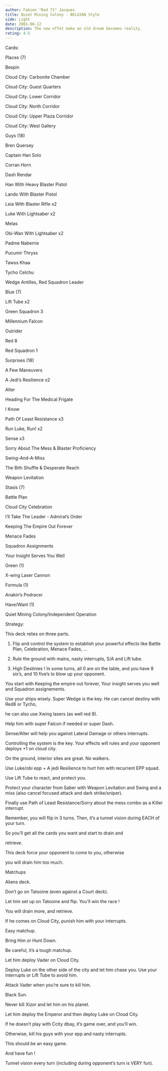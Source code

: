 ```yaml
---
author: Fabien "Red 71" Jacques
title: Quiet Mining Colony - BELGIAN Style
side: Light
date: 2001-06-12
description: The new effet make an old dream becomes reality.
rating: 4.5
---
```

Cards: 

Places (7)
Bespin
Cloud City: Carbonite Chamber
Cloud City: Guest Quarters
Cloud City: Lower Corridor
Cloud City: North Corridor
Cloud City: Upper Plaza Corridor
Cloud City: West Gallery

Guys (18)
Bren Quersey
Captain Han Solo
Corran Horn
Dash Rendar
Han With Heavy Blaster Pistol
Lando With Blaster Pistol
Leia With Blaster Rifle x2
Luke With Lightsaber x2
Melas
Obi-Wan With Lightsaber x2
Padme Naberrie
Pucumir Thryss
Tawss Khaa
Tycho Celchu
Wedge Antilles, Red Squadron Leader

Blue (7)
Lift Tube x2
Green Squadron 3
Millennium Falcon
Outrider
Red 8
Red Squadron 1

Surprises (18)
A Few Maneuvers
A Jedi’s Resilience x2
Alter
Heading For The Medical Frigate
I Know
Path Of Least Resistance x3
Run Luke, Run! x2
Sense x3
Sorry About The Mess & Blaster Proficiency
Swing-And-A-Miss
The Bith Shuffle & Desperate Reach
Weapon Levitation

Stasis (7)
Battle Plan
Cloud City Celebration
I’ll Take The Leader - Admiral’s Order
Keeping The Empire Out Forever
Menace Fades
Squadron Assignments
Your Insight Serves You Well

Green (1)
X-wing Laser Cannon

Formula (1)
Anakin’s Podracer

Have/Want (1)
Quiet Mining Colony/Independent Operation 

Strategy: 

This deck relies on three parts.

1. Flip and control the system to establish your powerful effects like Battle Plan, Celebration, Menace Fades, ...
2. Rule the ground with mains, nasty interrupts, S/A and Lift tube.
3. High Destinies ! In some turns, all 0 are on the table, and you have 8 six’s, and 10 five’s to blow up your opponent.

You start with Keeping the empire out forever, Your insight serves you well and Squadron assignements.

Use your ships wisely. Super Wedge is the key. He can cancel destiny with Red8 or Tycho, 
he can also use Xwing lasers  (as well red 8).
Help him with super Falcon if needed or super Dash.
Sense/Alter will help you against Lateral Damage or others interrupts.
Controlling the system is the key. Your effects will rules and your opponent deploys +1 on cloud city.

On the ground, interior sites are great. No walkers.
Use Luke/obi epp + A jedi Resilience to hurt him with recurrent EPP squad.
Use Lift Tube to react, and protect you.
Protect your character from Saber with Weapon Levitation and Swing and a miss (also cancel focused attack and dark strike/sniper).
Finally use Path of Least Resistance/Sorry about the mess combo as a Killer interrupt.


Remember, you will flip in 3 turns. Then, it’s a tunnel vision during EACH of your turn.
So you’ll get all the cards you want and start to drain and
retrieve.

This deck force your opponent to come to you, otherwise
you will drain him too much.

Matchups

Aliens deck.
Don’t go on Tatooine (even against a Court deck).
Let him set up on Tatooine and flip. You’ll win the race !
You will drain more, and retrieve.
If he comes on Cloud City, punish him with your interrupts.
Easy matchup.

Bring Him or Hunt Down.
Be careful, it’s a tough matchup.
Let him deploy Vader on Cloud City. 
Deploy Luke on the other side of the city and let him chase you. Use your interrupts or Lift Tube to avoid him.
Attack Vader when you’re sure to kill him.

Black Sun.
Never kill Xizor and let him on his planet.
Let him deploy the Emperor and then deploy Luke on Cloud City.
If he doesn’t play with Ccity dbay, it’s game over, and you’ll win.
Otherwise, kill his guys with your epp and nasty interrupts.
This should be an easy game.

And have fun !
Tunnel vision every turn (including during opponent’s turn is VERY fun). 